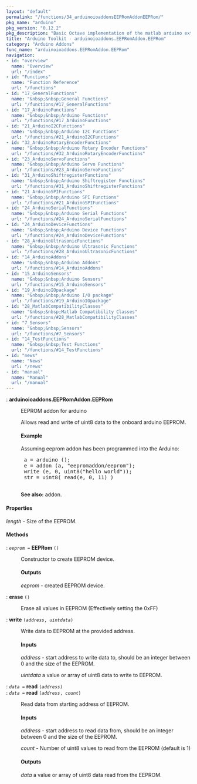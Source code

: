 ```yaml
---
layout: "default"
permalink: "/functions/34_arduinoioaddonsEEPRomAddonEEPRom/"
pkg_name: "arduino"
pkg_version: "0.12.2"
pkg_description: "Basic Octave implementation of the matlab arduino extension,  allowing communication to a programmed arduino board to control its  hardware."
title: "Arduino Toolkit - arduinoioaddons.EEPRomAddon.EEPRom"
category: "Arduino Addons"
func_name: "arduinoioaddons.EEPRomAddon.EEPRom"
navigation:
- id: "overview"
  name: "Overview"
  url: "/index"
- id: "Functions"
  name: "Function Reference"
  url: "/functions"
- id: "17_GeneralFunctions"
  name: "&nbsp;&nbsp;General Functions"
  url: "/functions/#17_GeneralFunctions"
- id: "17_ArduinoFunctions"
  name: "&nbsp;&nbsp;Arduino Functions"
  url: "/functions/#17_ArduinoFunctions"
- id: "21_ArduinoI2CFunctions"
  name: "&nbsp;&nbsp;Arduino I2C Functions"
  url: "/functions/#21_ArduinoI2CFunctions"
- id: "32_ArduinoRotaryEncoderFunctions"
  name: "&nbsp;&nbsp;Arduino Rotary Encoder Functions"
  url: "/functions/#32_ArduinoRotaryEncoderFunctions"
- id: "23_ArduinoServoFunctions"
  name: "&nbsp;&nbsp;Arduino Servo Functions"
  url: "/functions/#23_ArduinoServoFunctions"
- id: "31_ArduinoShiftregisterFunctions"
  name: "&nbsp;&nbsp;Arduino Shiftregister Functions"
  url: "/functions/#31_ArduinoShiftregisterFunctions"
- id: "21_ArduinoSPIFunctions"
  name: "&nbsp;&nbsp;Arduino SPI Functions"
  url: "/functions/#21_ArduinoSPIFunctions"
- id: "24_ArduinoSerialFunctions"
  name: "&nbsp;&nbsp;Arduino Serial Functions"
  url: "/functions/#24_ArduinoSerialFunctions"
- id: "24_ArduinoDeviceFunctions"
  name: "&nbsp;&nbsp;Arduino Device Functions"
  url: "/functions/#24_ArduinoDeviceFunctions"
- id: "28_ArduinoUltrasonicFunctions"
  name: "&nbsp;&nbsp;Arduino Ultrasonic Functions"
  url: "/functions/#28_ArduinoUltrasonicFunctions"
- id: "14_ArduinoAddons"
  name: "&nbsp;&nbsp;Arduino Addons"
  url: "/functions/#14_ArduinoAddons"
- id: "15_ArduinoSensors"
  name: "&nbsp;&nbsp;Arduino Sensors"
  url: "/functions/#15_ArduinoSensors"
- id: "19_ArduinoIOpackage"
  name: "&nbsp;&nbsp;Arduino I/O package"
  url: "/functions/#19_ArduinoIOpackage"
- id: "28_MatlabCompatibilityClasses"
  name: "&nbsp;&nbsp;Matlab Compatibility Classes"
  url: "/functions/#28_MatlabCompatibilityClasses"
- id: "7_Sensors"
  name: "&nbsp;&nbsp;Sensors"
  url: "/functions/#7_Sensors"
- id: "14_TestFunctions"
  name: "&nbsp;&nbsp;Test Functions"
  url: "/functions/#14_TestFunctions"
- id: "news"
  name: "News"
  url: "/news"
- id: "manual"
  name: "Manual"
  url: "/manual"
---
```

<dl class="first-deftypefn">
<dt class="deftypefn" id="index-arduinoioaddons_002eEEPRomAddon_002eEEPRom"><span class="category-def">: </span><span><strong class="def-name">arduinoioaddons.EEPRomAddon.EEPRom</strong><a class="copiable-link" href="#index-arduinoioaddons_002eEEPRomAddon_002eEEPRom"></a></span></dt>
<dd><p>EEPROM addon for arduino
</p>
<p>Allows read and write of uint8 data to the onboard arduino EEPROM.
</p>
<h4 class="subsubheading" id="Example"><span>Example<a class="copiable-link" href="#Example"></a></span></h4>
<p>Assuming eeprom addon has been programmed into the Arduino:
 </p><div class="example">
<pre class="example-preformatted"> a = arduino ();
 e = addon (a, &quot;eepromaddon/eeprom&quot;);
 write (e, 0, uint8(&quot;hello world&quot;));
 str = uint8( read(e, 0, 11) )
 </pre></div>


<p><strong class="strong">See also:</strong> addon.
 </p></dd></dl>

<h4 class="subsubheading" id="Properties"><span>Properties<a class="copiable-link" href="#Properties"></a></span></h4>
<p><var class="var">length</var> - Size of the EEPROM.
</p>
<h4 class="subheading" id="Methods"><span>Methods<a class="copiable-link" href="#Methods"></a></span></h4>
<dl class="first-deftypefn">
<dt class="deftypefn" id="index-EEPRom"><span class="category-def">: </span><span><code class="def-type"><var class="var">eeprom</var> =</code> <strong class="def-name">EEPRom</strong> <code class="def-code-arguments">()</code><a class="copiable-link" href="#index-EEPRom"></a></span></dt>
<dd><p>Constructor to create EEPROM device.
 </p><h4 class="subsubheading" id="Outputs"><span>Outputs<a class="copiable-link" href="#Outputs"></a></span></h4>
<p><var class="var">eeprom</var> - created EEPROM device.
 </p></dd></dl>

<dl class="first-deftypefn">
<dt class="deftypefn" id="index-erase"><span class="category-def">: </span><span><strong class="def-name">erase</strong> <code class="def-code-arguments">()</code><a class="copiable-link" href="#index-erase"></a></span></dt>
<dd><p>Erase all values in EEPROM (Effectively setting the 0xFF)
 </p></dd></dl>

<dl class="first-deftypefn">
<dt class="deftypefn" id="index-write"><span class="category-def">: </span><span><strong class="def-name">write</strong> <code class="def-code-arguments">(<var class="var">address</var>, <var class="var">uintdata</var>)</code><a class="copiable-link" href="#index-write"></a></span></dt>
<dd><p>Write data to EEPROM at the provided address.
 </p><h4 class="subsubheading" id="Inputs"><span>Inputs<a class="copiable-link" href="#Inputs"></a></span></h4>
<p><var class="var">address</var> - start address to write data to, should be an
 integer between 0 and the size of the EEPROM.
</p>
<p><var class="var">uintdata</var> a value or array of uint8 data to write to EEPROM.
 </p></dd></dl>

<dl class="first-deftypefn">
<dt class="deftypefn" id="index-read"><span class="category-def">: </span><span><code class="def-type"><var class="var">data</var> =</code> <strong class="def-name">read</strong> <code class="def-code-arguments">(<var class="var">address</var>)</code><a class="copiable-link" href="#index-read"></a></span></dt>
<dt class="deftypefnx def-cmd-deftypefn" id="index-read-1"><span class="category-def">: </span><span><code class="def-type"><var class="var">data</var> =</code> <strong class="def-name">read</strong> <code class="def-code-arguments">(<var class="var">address</var>, <var class="var">count</var>)</code><a class="copiable-link" href="#index-read-1"></a></span></dt>
<dd><p>Read data from starting address of EEPROM.
 </p><h4 class="subsubheading" id="Inputs-1"><span>Inputs<a class="copiable-link" href="#Inputs-1"></a></span></h4>
<p><var class="var">address</var> - start address to read data from, should be an
 integer between 0 and the size of the EEPROM.
</p>
<p><var class="var">count</var> - Number of uint8 values to read from the EEPROM (default is 1)
</p>
<h4 class="subsubheading" id="Outputs-1"><span>Outputs<a class="copiable-link" href="#Outputs-1"></a></span></h4>
<p><var class="var">data</var> a value or array of uint8 data read from the EEPROM.
 </p></dd></dl>